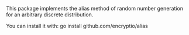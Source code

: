 This package implements the alias method of random number generation for an arbitrary discrete distribution.

You can install it with:
    go install github.com/encryptio/alias

